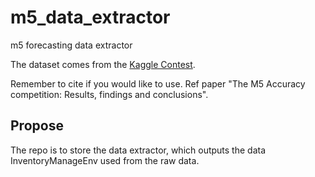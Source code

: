 # m5_data_extractor
m5 forecasting data extractor

The dataset comes from the [Kaggle Contest](https://www.kaggle.com/c/m5-forecasting-accuracy).

Remember to cite if you would like to use. Ref paper  "The M5 Accuracy competition: Results, findings and conclusions".

## Propose

The repo is to store the data extractor, which outputs the data InventoryManageEnv used from the raw data.